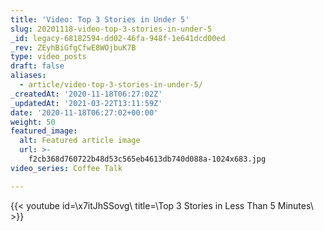 ```yaml
---
title: 'Video: Top 3 Stories in Under 5'
slug: 20201118-video-top-3-stories-in-under-5
_id: legacy-68182594-dd02-46fa-948f-1e641dcd00ed
_rev: ZEyhBiGfgCfwE8WOjbuK7B
type: video_posts
draft: false
aliases:
  - article/video-top-3-stories-in-under-5/
_createdAt: '2020-11-18T06:27:02Z'
_updatedAt: '2021-03-22T13:11:59Z'
date: '2020-11-18T06:27:02+00:00'
weight: 50
featured_image:
  alt: Featured article image
  url: >-
    f2cb368d760722b48d53c565eb4613db740d088a-1024x683.jpg
video_series: Coffee Talk

---
```

{{< youtube id=\x7itJhSSovg\ title=\Top 3 Stories in Less Than 5 Minutes\ >}}